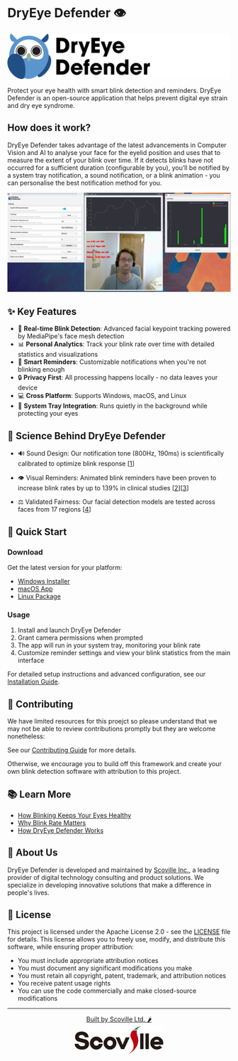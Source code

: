 # DryEye Defender 👁️

<img src="assets/Logo.png" width="800" alt="Scoville Logo">

Protect your eye health with smart blink detection and reminders. DryEye Defender is an open-source application that helps prevent digital eye strain and dry eye syndrome.

## How does it work?

DryEye Defender takes advantage of the latest advancements in Computer Vision and AI to analyse your face for the eyelid position and uses that to measure the extent of your blink over time. If it detects blinks have not occurred for a sufficient duration (configurable by you), you’ll be notified by a system tray notification, a sound notification, or a blink animation - you can personalise the best notification method for you.


![demo.png](docs/demo.png)

## ✨ Key Features

- 🎯 **Real-time Blink Detection**: Advanced facial keypoint tracking powered by MediaPipe's face mesh detection
- 📊 **Personal Analytics**: Track your blink rate over time with detailed statistics and visualizations
- 🔔 **Smart Reminders**: Customizable notifications when you're not blinking enough
- 🔒 **Privacy First**: All processing happens locally - no data leaves your device
- 💻 **Cross Platform**: Supports Windows, macOS, and Linux
- 📱 **System Tray Integration**: Runs quietly in the background while protecting your eyes

## 🔬 Science Behind DryEye Defender

- 🔊 Sound Design: Our notification tone (800Hz, 190ms) is scientifically calibrated to optimize blink response [[1](https://link.springer.com/article/10.1007/s00347-004-1072-7)]

- 👁️ Visual Reminders: Animated blink reminders have been proven to increase blink rates by up to 139% in clinical studies [[2](http://www.blinknow.co.uk/index.php?act=viewDoc&docId=11)][[3](https://pubmed.ncbi.nlm.nih.gov/26164310/)]

- ⚖️ Validated Fairness: Our facial detection models are tested across faces from 17 regions [[4](https://drive.google.com/file/d/1QvwWNfFoweGVjsXF3DXzcrCnz-mx-Lha/preview)]

## 🚀 Quick Start

### Download

Get the latest version for your platform:
- [Windows Installer](https://github.com/scoville/dryeye-defender/releases/latest)
- [macOS App](https://github.com/scoville/dryeye-defender/releases/latest)
- [Linux Package](https://github.com/scoville/dryeye-defender/releases/latest)

### Usage

1. Install and launch DryEye Defender
2. Grant camera permissions when prompted
3. The app will run in your system tray, monitoring your blink rate
4. Customize reminder settings and view your blink statistics from the main interface

For detailed setup instructions and advanced configuration, see our [Installation Guide](docs/installation.md).

## 🤝 Contributing

We have limited resources for this proejct so please understand that we may not be able to review contributions promptly but they are welcome nonetheless:

See our [Contributing Guide](CONTRIBUTING.md) for more details.

Otherwise, we encourage you to build off this framework and create your own blink detection software with attribution to this project.

## 📚 Learn More

- [How Blinking Keeps Your Eyes Healthy](https://dryeye-defender.sc0ville.com/how-does-blinking-keep-my-eye-healthy)
- [Why Blink Rate Matters](https://dryeye-defender.sc0ville.com/why-should-i-care-about-blink-rate)
- [How DryEye Defender Works](https://dryeye-defender.sc0ville.com/how-does-the-dryeye-defender-software-work)

## 🏢 About Us

DryEye Defender is developed and maintained by [Scoville Inc.](https://scoville.jp), a leading provider of digital technology consulting and product solutions. We specialize in developing innovative solutions that make a difference in people's lives.

## 📄 License

This project is licensed under the Apache License 2.0 - see the [LICENSE](LICENSE) file for details. This license allows you to freely use, modify, and distribute this software, while ensuring proper attribution:

- You must include appropriate attribution notices
- You must document any significant modifications you make
- You must retain all copyright, patent, trademark, and attribution notices
- You receive patent usage rights
- You can use the code commercially and make closed-source modifications

---

<p align="center">
  <a href="https://scoville.jp">
    Built by Scoville Ltd. 🌶
  </a>
  <br/>
  <a href="https://scoville.jp">
    <img src="docs/scoville-logo.svg" width="200" alt="Scoville Logo">
  </a>
</p>